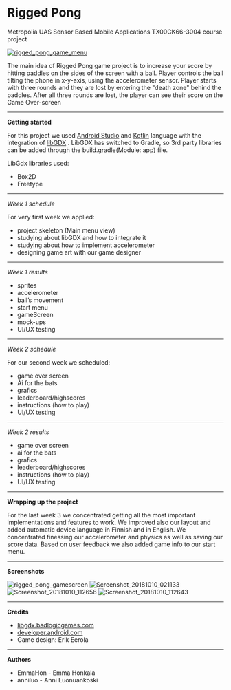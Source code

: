 # Rigged Pong
Metropolia UAS Sensor Based Mobile Applications TX00CK66-3004 course project

<a href="https://ibb.co/fYXEtp"><img src="https://preview.ibb.co/mMkZtp/Screenshot_20181010_112650.png" alt="rigged_pong_game_menu" border="0"></a>

The main idea of Rigged Pong game project is to increase your score by hitting paddles on the sides of the screen with a ball. Player controls the ball tilting the phone in x-y-axis, using the accelerometer sensor. Player starts with three rounds and they are lost by entering the "death zone" behind the paddles. After all three rounds are lost, the player can see their score on the Game Over-screen 


---  

**Getting started**  

For this project we used [Android Studio](https://developer.android.com/studio/ "Android Studio") and [Kotlin](https://kotlinlang.org/ "Kotlin") language with the integration of [libGDX](https://github.com/libGDX/libGDX "LibGDX") .
LibGDX has switched to Gradle, so 3rd party libraries can be added through the build.gradle(Module: app) file. 

LibGdx libraries used: 
* Box2D
* Freetype

--- 

*Week 1 schedule*  

For very first week we applied:  
* project skeleton (Main menu view)
* studying about libGDX and how to integrate it
* studying about how to implement accelerometer
* designing game art with our game designer


---

*Week 1 results*  

* sprites
* accelerometer
* ball’s movement
* start menu
* gameScreen
* mock-ups
* UI/UX testing

---  

*Week 2 schedule*  

For our second week we scheduled:  
* game over screen
* Ai for the bats
* grafics
* leaderboard/highscores
* instructions (how to play)
* UI/UX testing

---  

*Week 2 results*  

* game over screen
* ai for the bats
* grafics
* leaderboard/highscores
* instructions (how to play)
* UI/UX testing

---  

**Wrapping up the project**

For the last week 3 we concentrated getting all the most important implementations and features to work. We improved also our layout and added automatic device language in Finnish and in English. We concentrated finessing our accelerometer and physics as well as saving our score data. Based on user feedback we also added game info to our start menu.  


---  
**Screenshots**

<img src="https://preview.ibb.co/gHrqYp/Screenshot_20181010_021110.png" alt="rigged_pong_gamescreen" border="0">
<img src="https://preview.ibb.co/jX4oKU/Screenshot_20181010_021133.png" alt="Screenshot_20181010_021133" border="0">
<img src="https://preview.ibb.co/kKDR69/Screenshot_20181010_112656.png" alt="Screenshot_20181010_112656" border="0">
<img src="https://preview.ibb.co/e5b7Dp/Screenshot_20181010_112643.png" alt="Screenshot_20181010_112643" border="0">

---
**Credits**
* [libgdx.badlogicgames.com](https://libgdx.badlogicgames.com)
* [developer.android.com](https://developer.android.com/)
* Game design: Erik Eerola

---  

**Authors**
* EmmaHon - Emma Honkala
* anniluo - Anni Luonuankoski 
